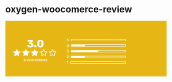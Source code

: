 # oxygen-woocomerce-review


![Alt text](https://raw.githubusercontent.com/rcarhuaricra/oxygen-woocomerce-review/main/ranking.png)

